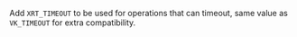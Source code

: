 Add `XRT_TIMEOUT` to be used for operations that can timeout, same value as
`VK_TIMEOUT` for extra compatibility.
